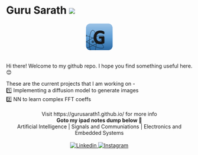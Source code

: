 # Guru Sarath  ![](https://komarev.com/ghpvc/?username=gurusarath1&style=flat-square&color=blueviolet&label=views)

<div align="center">
  <a href="https://www.linkedin.com/in/guru-sarath-t-4ab648131/">
    <img src="https://raw.githubusercontent.com/gurusarath1/gurusarath1/main/includes/images/GitHubLogo_G_anitmation.gif" alt="Guru Sarath T" width="72" height="72">
  </a>
</div>

<br>

Hi there!
Welcome to my github repo. I hope you find something useful here. 😊

<div align="left">
  These are the current projects that I am working on -<br>
  1️⃣ Implementing a diffusion model to generate images <br>
  2️⃣ NN to learn complex FFT coeffs <br>
</div>

<br>
<div align="center">
  Visit https://gurusarath1.github.io/ for more info <br>
  <b> Goto my ipad notes dump below 📑 </b> <br>
  Artificial Intelligence | Signals and Communiations | Electronics and Embedded Systems
</div>




<br>
<div align="center">
  <a href="https://www.linkedin.com/in/gurusarath1/">
    <img
      alt="Linkedin"
      src="https://img.shields.io/badge/linkedin-0077B5?logo=linkedin&logoColor=white&style=for-the-badge"
    />
  </a>
<a href="https://www.instagram.com/gurusarath1/">
  <img
    alt="Instagram"
    src="https://img.shields.io/badge/Instagram-E4405F?logo=instagram&logoColor=white&style=for-the-badge"
  />
</a>
</div>




